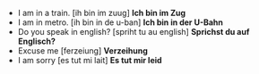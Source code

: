 * I am in a train. [ih bin im zuug] **Ich bin im Zug**
* I am in metro. [ih bin in de u-ban] **Ich bin in der U-Bahn**
* Do you speak in english? [spriht tu au english] **Sprichst du auf Englisch?**
* Excuse me [ferzeiung] **Verzeihung**
* I am sorry [es tut mi lait] **Es tut mir leid**
